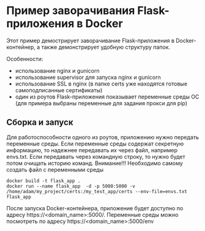 # Пример заворачивания Flask-приложения в Docker

Этот пример демострирует заворачивание Flask-приложения в Docker-контейнер, а также демонстрирует удобную структуру папок.

Особенности:

- использование nginx и gunicorn
- использование supervisor для запуска nginx и gunicorn
- использование SSL в nginx (в папке certs уже находятся готовые самоподписанные сертификаты)
- один из роутов Flask-приложения показывает переменные среды ОС (для примера выбраны переменные для задания прокси для pip)

## Сборка и запуск

Для работоспособности одного из роутов, приложению нужно передать переменные среды. Если переменные среды содержат секретную информацию, то надежнее передавать их через файл, например envs.txt. Если передавать через командную строку, то нужно будет потом очищать историю команд. Внимание!!! Необходимо самому создать файл с переменными среды

```
docker build -t flask_app .
docker run --name flask_app  -d -p 5000:5000 -v /home/adam/my_project/certs:/my_test_app/certs --env-file=envs.txt flask_app
```

После запуска Docker-контейнера, приложение будет доступно по адресу https://<domain_name>:5000/. Переменные среды можно посмотреть по адресу https://<domain_name>:5000/env
